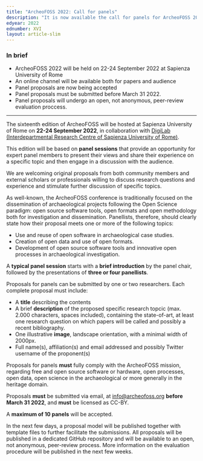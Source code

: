 ```yaml
---
title: "ArcheoFOSS 2022: Call for panels"
description: "It is now available the call for panels for ArcheoFOSS 2022: Open software, hardware, processes, data and formats in archaeological research"
edyear: 2022
ednumber: XVI
layout: article-slim
---
```


### In brief

- ArcheoFOSS 2022 will be held on 22-24 September 2022 at Sapienza University of Rome
- An online channel will be available both for papers and audience
- Panel proposals are now being accepted
- Panel proposals must be submitted before March 31 2022.
- Panel proposals will undergo an open, not anonymous, peer-review evaluation proccess.

---

The sixteenth edition of ArcheoFOSS will be hosted at Sapienza University of Rome on **22-24 September 2022**, in collaboration with [DigiLab (Interdepartmental Research Centre of Sapienza University of Rome)](http://digilab.uniroma1.it/).

This edition will be based on **panel sessions** that provide an opportunity for expert panel members to present their views and share their experience on a specific topic and then engage in a discussion with the audience.

We are welcoming original proposals from both community members and external scholars or professionals willing to discuss research questions and experience and stimulate further discussion of specific topics.

As well-known, the ArcheoFOSS conference is traditionally focused on the dissemination of archaeological projects following the Open Science paradigm:  open source software tools, open formats and open methodology both for investigation and dissemination. Panellists, therefore, should clearly state how their proposal meets one or more of the following topics:

- Use and reuse of open software in archaeological case studies.
- Creation of open data and use of open formats.
- Development of open source software tools and innovative open processes in archaeological investigation.

A **typical panel session** starts with a **brief introduction** by the panel chair, followed by the presentations of **three or four panellists**.

Proposals for panels can be submitted by one or two researchers. Each complete proposal must include:

- A **title** describing the contents
- A brief **description** of the proposed specific research topcic (max. 2.000 characters, spaces included), containing the state-of-art, at least one research question on which papers will be called and possibly a recent bibliography.
- One illustrative **image**, landscape orientation, with a minimal width of 2000px.
- Full name(s), affiliation(s) and email addressed and possibly Twitter username of the proponent(s)

Proposals for panels **must** fully comply with the ArcheoFOSS mission, regarding free and open source software or hardware, open processes, open data, open science in the archaeological or more generally in the heritage domain.

Proposals **must** be submitted via email, at [info@archeofoss.org](info@archeofoss.org) **before March 31 2022**, and **must** be licensed as CC-BY.

A **maximum of 10 panels** will be accepted.

In the next few days, a proposal model will be published together with template files to further facilitate the submissions. All proposals will be published in a dedicated GitHub repository and will be available to an open, not anonymous, peer-review process. More information on the evaluation procedure will be published in the next few weeks.
